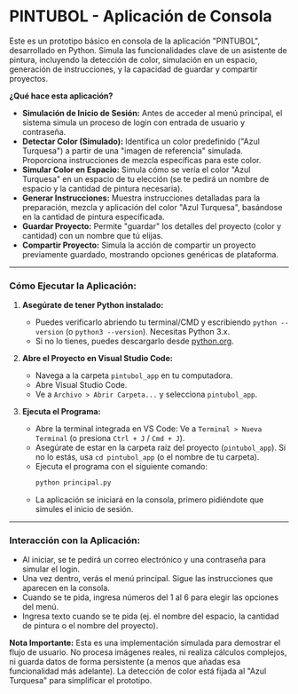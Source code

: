 # PINTUBOL - Aplicación de Consola

Este es un prototipo básico en consola de la aplicación "PINTUBOL", desarrollado en Python. Simula las funcionalidades clave de un asistente de pintura, incluyendo la detección de color, simulación en un espacio, generación de instrucciones, y la capacidad de guardar y compartir proyectos.

**¿Qué hace esta aplicación?**

* **Simulación de Inicio de Sesión:** Antes de acceder al menú principal, el sistema simula un proceso de login con entrada de usuario y contraseña.
* **Detectar Color (Simulado):** Identifica un color predefinido ("Azul Turquesa") a partir de una "imagen de referencia" simulada. Proporciona instrucciones de mezcla específicas para este color.
* **Simular Color en Espacio:** Simula cómo se vería el color "Azul Turquesa" en un espacio de tu elección (se te pedirá un nombre de espacio y la cantidad de pintura necesaria).
* **Generar Instrucciones:** Muestra instrucciones detalladas para la preparación, mezcla y aplicación del color "Azul Turquesa", basándose en la cantidad de pintura especificada.
* **Guardar Proyecto:** Permite "guardar" los detalles del proyecto (color y cantidad) con un nombre que tú elijas.
* **Compartir Proyecto:** Simula la acción de compartir un proyecto previamente guardado, mostrando opciones genéricas de plataforma.

---

### **Cómo Ejecutar la Aplicación:**

1.  **Asegúrate de tener Python instalado:**
    * Puedes verificarlo abriendo tu terminal/CMD y escribiendo `python --version` (o `python3 --version`). Necesitas Python 3.x.
    * Si no lo tienes, puedes descargarlo desde [python.org](https://www.python.org/downloads/).

2.  **Abre el Proyecto en Visual Studio Code:**
    * Navega a la carpeta `pintubol_app` en tu computadora.
    * Abre Visual Studio Code.
    * Ve a `Archivo > Abrir Carpeta...` y selecciona `pintubol_app`.

3.  **Ejecuta el Programa:**
    * Abre la terminal integrada en VS Code: Ve a `Terminal > Nueva Terminal` (o presiona `Ctrl + J` / `Cmd + J`).
    * Asegúrate de estar en la carpeta raíz del proyecto (`pintubol_app`). Si no lo estás, usa `cd pintubol_app` (o el nombre de tu carpeta).
    * Ejecuta el programa con el siguiente comando:
        ```bash
        python principal.py
        ```
    * La aplicación se iniciará en la consola, primero pidiéndote que simules el inicio de sesión.

---

### **Interacción con la Aplicación:**

* Al iniciar, se te pedirá un correo electrónico y una contraseña para simular el login.
* Una vez dentro, verás el menú principal. Sigue las instrucciones que aparecen en la consola.
* Cuando se te pida, ingresa números del 1 al 6 para elegir las opciones del menú.
* Ingresa texto cuando se te pida (ej. el nombre del espacio, la cantidad de pintura o el nombre del proyecto).

**Nota Importante:** Esta es una implementación simulada para demostrar el flujo de usuario. No procesa imágenes reales, ni realiza cálculos complejos, ni guarda datos de forma persistente (a menos que añadas esa funcionalidad más adelante). La detección de color está fijada al "Azul Turquesa" para simplificar el prototipo.